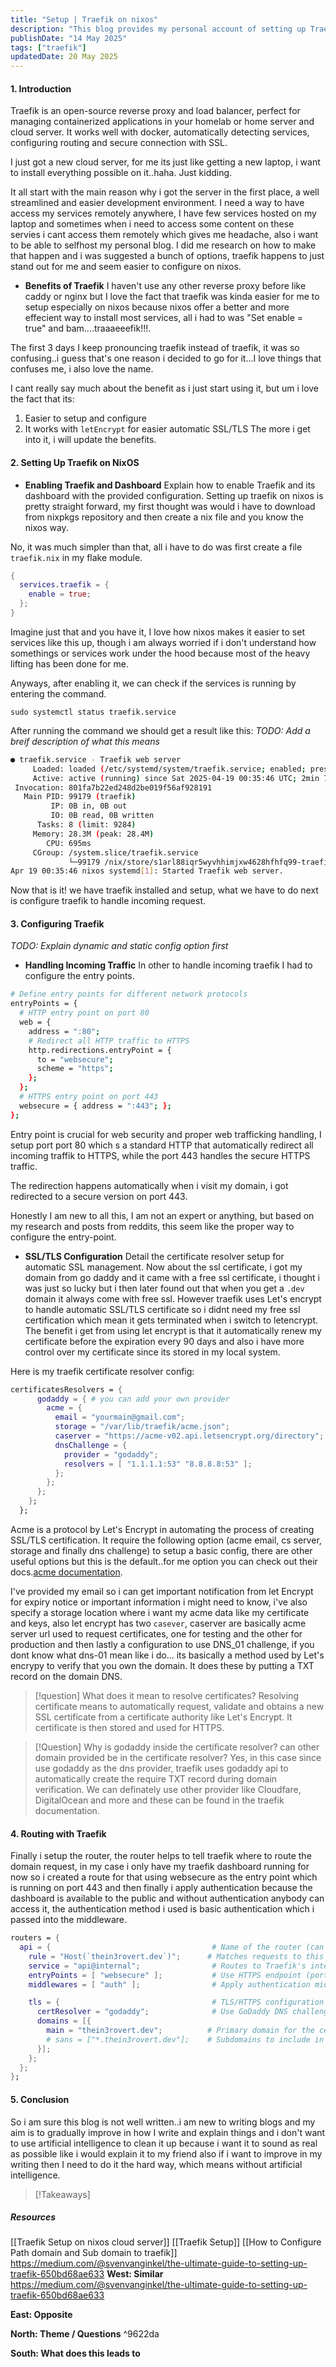 ```yaml
---
title: "Setup | Traefik on nixos"
description: "This blog provides my personal account of setting up Traefik on NixOS, highlighting its ease of configuration, integration with Let's Encrypt for SSL/TLS, and my jjourney in learning and configuring entry points, certificate resolvers, and routing for a secure and efficient server environment."
publishDate: "14 May 2025"
tags: ["traefik"]
updatedDate: 20 May 2025
---
```

#### 1. Introduction
Traefik is an open-source reverse proxy and load balancer, perfect for managing containerized applications in your homelab or home server and cloud server. It works well with docker, automatically detecting services, configuring routing and secure connection with SSL.

I just got a new cloud server, for me its just like getting a new laptop, i want to install everything possible on it..haha. Just kidding.

It all start with the main reason why i got the server in the first place, a well streamlined and easier development environment. I need a way to have access my services remotely anywhere, I have few services hosted on my laptop and sometimes when i need to access some content on these servies i cant access them remotely which gives me headache, also i want to be able to selfhost my personal blog. I did me research on how to make that happen and i was suggested a bunch of options, traefik happens to just stand out for me and seem easier to configure on nixos.

- **Benefits of Traefik**
I haven't use any other reverse proxy before like caddy or nginx but I love the fact that traefik was kinda easier for me to setup especially on nixos because nixos offer a better and  more effecient way to install most services, all i had to was "Set enable = true" and bam....traaaeeefik!!!.

The first 3 days I keep pronouncing traefik instead of traefik, it was so confusing..i guess that's one reason i decided to go for it...I love things that confuses me, i also love the name.

I cant really say much about the benefit as i just start using it, but um i love the fact that its:
1. Easier to setup and configure
2. It works with `letEncrypt` for easier automatic SSL/TLS
The more i get into it, i will update the benefits.

#### 2. Setting Up Traefik on NixOS
- **Enabling Traefik and Dashboard**
  Explain how to enable Traefik and its dashboard with the provided configuration.
Setting up traefik on nixos is pretty straight forward, my first thought was would i have to download from nixpkgs repository and then create a nix file and you know the nixos way.

No, it was much simpler than that, all i have to do was first create a file `traefik.nix` in my flake module.

```nix
{
  services.traefik = {
    enable = true;
  };
}
```

Imagine just that and you have it, I love how nixos makes it easier to set services like this up, though i am always worried if i don't understand how somethings or services work under the hood because most of the heavy lifting has been done for me.

Anyways, after enabling it, we can check if the services is running by entering the command.
```
sudo systemctl status traefik.service
```

After running the command we should get a result like this:
*TODO: Add a breif description of what this means*
```sh
● traefik.service - Traefik web server
     Loaded: loaded (/etc/systemd/system/traefik.service; enabled; preset: ignored)
     Active: active (running) since Sat 2025-04-19 00:35:46 UTC; 2min 7s ago
 Invocation: 801fa7b22ed248d2be019f56af928191
   Main PID: 99179 (traefik)
         IP: 0B in, 0B out
         IO: 0B read, 0B written
      Tasks: 8 (limit: 9284)
     Memory: 28.3M (peak: 28.4M)
        CPU: 695ms
     CGroup: /system.slice/traefik.service
             └─99179 /nix/store/s1arl88iqr5wyvhhimjxw4628hfhfq99-traefik-3.3.4/bin/traefik --configfile=/nix/store/rf5kmixz779mwdpk8bk1ipkd7lcjsdnq-config.toml
Apr 19 00:35:46 nixos systemd[1]: Started Traefik web server.
```
Now that is it! we have traefik installed and setup, what we have to do next is configure traefik to handle incoming request.
#### 3. Configuring Traefik
*TODO: Explain dynamic and static config option first*
- **Handling Incoming Traffic**
In other to handle incoming traefik I had to configure the entry points.
```sh
# Define entry points for different network protocols
entryPoints = {
  # HTTP entry point on port 80
  web = {
    address = ":80";
    # Redirect all HTTP traffic to HTTPS
    http.redirections.entryPoint = {
      to = "websecure";
      scheme = "https";
    };
  };
  # HTTPS entry point on port 443
  websecure = { address = ":443"; };
};
```

Entry point is crucial for web security and proper web trafficking handling, I setup port port 80 which s a standard HTTP that automatically redirect all incoming traffik to HTTPS, while the port 443 handles the secure HTTPS traffic.

The redirection happens automatically when i visit my domain, i got redirected to a secure version on port 443.

Honestly I am new to all this, I am not an expert or anything, but based on my research and posts from reddits, this seem like the proper way to configure the entry-point.

- **SSL/TLS Configuration**
Detail the certificate resolver setup for automatic SSL management.
Now about the ssl certificate, i got my domain from  go daddy and it came with a free ssl certificate, i thought i was just so lucky but i then later found out that when you get a `.dev` domain it always come with free ssl.
However traefik uses Let's encrypt to handle automatic SSL/TLS certificate so i didnt need my free ssl certification which mean it gets terminated when i switch to letencrypt. The benefit i get from using let encrypt is that it automatically renew my certificate before the expiration every 90 days and also i have more control over my certificate since its stored in my local system.

Here is my traefik certificate resolver config:
```nix
certificatesResolvers = {
      godaddy = { # you can add your own provider
        acme = {
          email = "yourmain@gmail.com";
          storage = "/var/lib/traefik/acme.json";
          caserver = "https://acme-v02.api.letsencrypt.org/directory";
          dnsChallenge = {
            provider = "godaddy";
            resolvers = [ "1.1.1.1:53" "8.8.8.8:53" ];
          };
        };
      };
    };
  };
```

Acme is a protocol by Let's Encrypt in automating the process of creating SSL/TLS certification. It require the following option (acme email, cs server, storage and finally dns challenge) to setup a basic config, there are other useful options but this is the default..for me option you can check out their docs.[acme documentation](https://doc.traefik.io/traefik/reference/install-configuration/tls/certificate-resolvers/acme/).

I've provided my email so i can get important notification from let Encrypt for expiry notice or important information i might need to know, i've also specify a storage location where i want my acme data like my certificate and keys, also let encrypt has two `casever`, caserver are basically acme server url used to request certificates, one for testing and the other for production and then lastly a configuration to use DNS_01 challenge, if you dont know what dns-01 mean like i do... its basically a method used by Let's encrypy to verify that you own the domain. It does these by putting a TXT record on the domain DNS.

>[!question] What does it mean to resolve certificates?
> Resolving certificate means to automatically request, validate and obtains a new SSL certificate from a certificate authority like Let's Encrypt. It certificate is then stored and used for HTTPS.

>[!Question] Why is godaddy inside the certificate resolver? can other domain provided be in the certificate resolver?
>Yes, in this case since use godaddy as the dns provider, traefik uses godaddy api to automatically create the require TXT record during domain verification.
>We can definately use other provider like Cloudfare, DigitalOcean and more and these can be found in the traefik documentation.
#### 4. Routing with Traefik
Finally i setup the router, the router helps to tell traefik where to route the domain request, in my case i only have my traefik dashboard running for now so i created a route for that using websecure as the entry point which is running on port 443 and then finally i apply authentication because the dashboard is available to the public and without authentication anybody can access it, the authentication method i used is basic authentication which i passed into the middleware.

```nix
routers = {
  api = {                                    # Name of the router (can be any identifier)
    rule = "Host(`thein3rovert.dev`)";      # Matches requests to this domain
    service = "api@internal";                # Routes to Traefik's internal API/dashboard
    entryPoints = [ "websecure" ];           # Use HTTPS endpoint (port 443)
    middlewares = [ "auth" ];                # Apply authentication middleware

    tls = {                                  # TLS/HTTPS configuration
      certResolver = "godaddy";              # Use GoDaddy DNS challenge for Let's Encrypt
      domains = [{
        main = "thein3rovert.dev";          # Primary domain for the certificate
        # sans = ["*.thein3rovert.dev"];    # Subdomains to include in certificate
      }];
    };
  };
};
```
#### 5. Conclusion
So i am sure this blog is not well written..i am new to writing blogs and my aim is to gradually improve in how I write and explain things and i don't want to use artificial intelligence to clean it up because i want it to sound as real as possible like i would explain it to my friend also if i want to improve in my writing then I need to do it the hard way, which means without artificial intelligence.
> [!Takeaways]
>
##### Resources
[[Traefik Setup on nixos cloud server]]
[[Traefik Setup]]
[[How to Configure Path domain and Sub domain to traefik]]
https://medium.com/@svenvanginkel/the-ultimate-guide-to-setting-up-traefik-650bd68ae633
**West: Similar**
https://medium.com/@svenvanginkel/the-ultimate-guide-to-setting-up-traefik-650bd68ae633

**East: Opposite**

**North: Theme / Questions** ^9622da

**South: What does this leads to**
